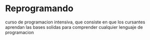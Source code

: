 # Reprogramando

curso de programacion intensiva, que consiste en que los cursantes aprendan las bases solidas para comprender cualquier lenguaje de programacion